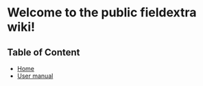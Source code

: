 # Welcome to the public fieldextra wiki!

## Table of Content
* [Home][home]
* [User manual][usermanual]

[home]: https://github.com/MeteoSwiss-APN/fieldextra-wiki/wiki/Home
[techdocs]: https://github.com/myproject/wiki/Technical-documentation
[usermanual]: https://github.com/myproject/wiki/User-manual